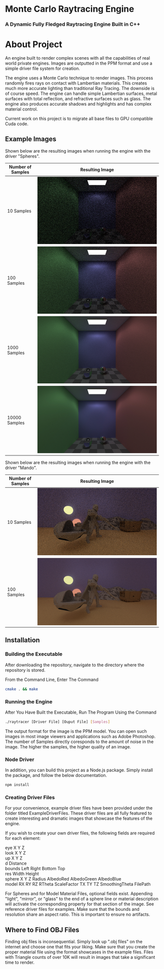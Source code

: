 # Monte Carlo Raytracing Engine

### A Dynamic Fully Fledged Raytracing Engine Built in C++

# About Project

An engine built to render complex scenes with all the capabilities of real world private engines. Images are outputted in the PPM format and use a simple driver file system for creation.

The engine uses a Monte Carlo technique to render images. This process randomly fires rays on contact with Lambertian materials. This creates much more accurate lighting than traditional Ray Tracing. The downside is of course speed. The engine can handle simple Lambertian surfaces, metal surfaces with total reflection, and refractive surfaces such as glass. The engine also produces accurate shadows and highlights and has complex material control.

Current work on this project is to migrate all base files to GPU compatible Cuda code.

## Example Images

Shown below are the resulting images when running the engine with the driver "Spheres".

| Number of Samples | Resulting Image |
| ----------------- | --------------- |
| 10 Samples | ![10 Samples](./ExampleDriverFiles/Spheres/Images/JPG/Spheres10.jpg) |
| 100 Samples | ![100 Samples](./ExampleDriverFiles/Spheres/Images/JPG/Spheres100.jpg) |
| 1000 Samples | ![1000 Samples](./ExampleDriverFiles/Spheres/Images/JPG/Spheres1000.jpg) |
| 10000 Samples | ![10000 Samples](./ExampleDriverFiles/Spheres/Images/JPG/Spheres10000.jpg) |

Shown below are the resulting images when running the engine with the driver "Mando".

| Number of Samples | Resulting Image |
| ----------------- | --------------- |
| 10 Samples | ![10 Samples](./ExampleDriverFiles/Mando/Images/JPG/Mando10.jpg) |
| 100 Samples | ![100 Samples](./ExampleDriverFiles/Mando/Images/JPG/Mando100.jpg) |

## Installation

### Building the Executable

After downloading the repository, navigate to the directory where the repository is stored.

From the Command Line, Enter The Command

``` bash
cmake . && make
```

### Running the Engine

After You Have Built the Executable, Run The Program Using the Command 

``` bash
./raytracer [Driver File] [Ouput File] [Samples]
```

The output format for the image is the PPM model. You can open such images in most image viewers and applications such as Adobe Photoshop. The number of Samples directly coresponds to the amount of noise in the image. The higher the samples, the higher quality of an image.

### Node Driver

In addition, you can build this project as a Node.js package. Simply install the package, and follow the below documentation.

```bash
npm install
```

### Creating Driver Files

For your convenience, example driver files have been provided under the folder titled ExampleDriverFiles. These driver
files are all fully featured to create interesting and dramatic images that showcase the features of the engine.

If you wish to create your own driver files, the following fields are required for each element:

eye X Y Z  
look X Y Z  
up X Y Z  
d Distance  
bounds Left Right Bottom Top  
res Width Height  
sphere X Y Z Radius AlbedoRed AlbedoGreen AlbedoBlue  
model RX RY RZ RTheta ScaleFactor TX TY TZ SmoothingTheta FilePath

For Spheres and for Model Material Files, optional fields exist. Appending "light", "mirror", or "glass" to the end of a sphere line or material description will activate the corresponding property for that section of the image. See reference driver files for examples. Make sure that the bounds and resolution share an aspect ratio. This is important to ensure no artifacts.

## Where to Find OBJ Files

Finding obj files is inconsequential. Simply look up ".obj files" on the internet and choose one that fits your liking.
Make sure that you create the proper material file using the format showcases in the example files. Files with Triangle counts of over 10K will result in images that take a significant time to render.
